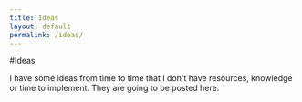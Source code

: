 ```yaml
---
title: Ideas
layout: default
permalink: /ideas/
---
```

#Ideas

I have some ideas from time to time that I don't have resources, knowledge or time to implement. They are going to be posted here.



